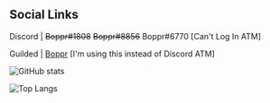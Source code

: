 ## Social Links
Discord | ~~Boppr#1808~~ ~~Boppr#8856~~ Boppr#6770 [Can't Log In ATM]

Guilded | [Boppr](https://www.guilded.gg/boppr) [I'm using this instead of Discord ATM]

![GitHub stats](https://github-readme-stats.vercel.app/api?username=realboppr&show_icons=true&bg_color=35,1C003F,FF6E00)

![Top Langs](https://github-readme-stats.vercel.app/api/top-langs/?username=realboppr&layout=compact)
